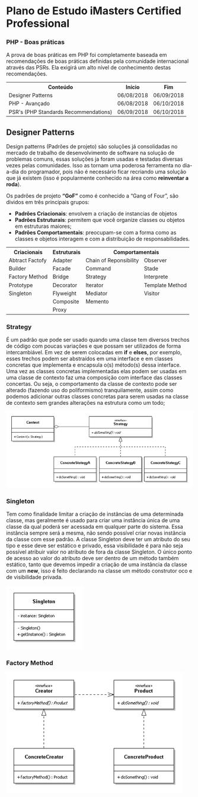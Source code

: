 # Plano de Estudo iMasters Certified Professional
### PHP - Boas práticas

A prova de boas práticas em PHP foi completamente baseada em recomendações de boas práticas definidas pela comunidade internacional através das PSRs. Ela exigirá um alto nível de conhecimento destas recomendações.

<table style="width:100%">
  <tr>
    <th>Conteúdo</th>
    <th>Início</th>
    <th>Fim</th>
  </tr>
  <tr>
    <td>Designer Patterns</td>
    <td>06/08/2018</td>
    <td>06/09/2018</td>
  </tr>
  <tr>
    <td>PHP - Avançado</td>
    <td>06/08/2018</td>
    <td>06/10/2018</td>
  </tr>
  <tr>
    <td>PSR's (PHP Standards Recommendations)</td>
    <td>06/09/2018</td>
    <td>06/10/2018</td>
  </tr>
</table>

## Designer Patterns
Design patterns (Padrões de projeto) são soluções já consolidadas no mercado de trabalho de desenvolvimento de software na solução de problemas comuns, essas soluções ja foram usadas e testadas diversas vezes pelas comunidades. Isso as tornam uma poderosa ferramenta no dia-a-dia do programador, pois não é necessário ficar recriando uma solução que já existem (isso é popularmente conhecido na área como __reinventar a roda__).

Os padrões  de projeto **“GoF”** como é conhecido a “Gang of Four”, são dividos em três principais grupos:
* **Padrões Criacionais**: envolvem a criação de instancias de objetos
* **Padrões Estruturais**: permitem que você organize classes ou objetos em estruturas maiores;
* **Padrões Comportamentais**: preocupam-se com a forma como as classes e objetos interagem e com a distribuição de responsabilidades.

<table style="width:100%">
  <tr>
    <th>Criacionais</th>
    <th>Estruturais</th>
    <th colspan="2">Comportamentais</th>
  </tr>
  <tr>
    <td>Abtract Factofy</td>
    <td>Adapter</td>
    <td>Chain of Reponsibility</td>
    <td>Observer</td>
  </tr>
  <tr>
    <td>Builder</td>
    <td>Facade</td>
    <td>Command</td>
    <td>Stade</td>
  </tr>
  <tr>
    <td>Factory Method</td>
    <td>Bridge</td>
    <td>Strategy</td>
    <td>Interprete</td>
  </tr>
  <tr>
    <td>Prototype</td>
    <td>Decorator</td>
    <td>Iterator</td>
    <td>Template Method</td>
  </tr>
  <tr>
    <td>Singleton</td>
    <td>Flyweight</td>
    <td>Mediator</td>
    <td>Visitor</td>
  </tr>
  <tr>
    <td></td>
    <td>Composite</td>
    <td>Memento</td>
    <td></td>
  </tr>
   <tr>
    <td></td>
    <td>Proxy</td>
    <td></td>
    <td></td>
  </tr>
</table>

### Strategy 
É um padrão que pode ser usado quando uma classe tem diversos trechos de código com poucas variações e que possam ser utilizados de forma intercambiável. Em vez de serem colocadas em **if** e **elses**, por exemplo, esses trechos podem ser abstraídos em uma interface e em classes concretas que implementa e encapsula o(s) método(s) dessa interface. Uma vez as classes concretas implementadas elas podem ser usadas em uma classe de contexto faz uma composição com interface das classes concertas. Ou seja, o comportamento da classe de contexto pode ser alterado (fazendo uso do poliformismo) tranquilamente, assim como podemos adicionar outras classes concretas para serem usadas na classe de contexto sem grandes alterações na estrutura como um todo;

![Strategy](img/Strategy.png)

### Singleton 
Tem como finalidade limitar a criação de instâncias de uma determinada classe, mas geralmente é usado para criar uma instância única de uma classe da qual poderá ser acessada em qualquer parte do sistema. Essa instância sempre será a mesma, não sendo possível criar novas instância da classe com esse padrão. A classe Singleton deve ter um atributo do seu tipo e esse deve ser estático e privado, essa visibilidade é para não seja possível atribuir valor no atributo de fora da classe Singleton. O único ponto de acesso ao valor do atributo deve ser dentro de um método também estático, tanto que devemos impedir a criação de uma instância da classe com um **new**, isso é feito declarando na classe um método construtor oco e de visibilidade privada. 

![Singleton](img/Singleton.png)

### Factory Method

![Factory Method](img/Factory-Method.png)

